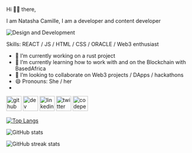 Hi 👋👋 there, 

I am Natasha Camille, I am a developer and content developer 

![Design and Development](https://pbs.twimg.com/profile_banners/1294611130854367233/1713801279/600x200)

Skills: REACT / JS / HTML / CSS / ORACLE / Web3 enthusiast

- 🔭 I’m currently working on a rust project 
- 🌱 I’m currently learning how to work with and on the Blockchain with BasedAfrica
- 🤔 I’m looking to collaborate on Web3 projects / DApps / hackathons
- 😄 Pronouns: She / her
- 

[<img src='https://cdn.jsdelivr.net/npm/simple-icons@3.0.1/icons/github.svg' alt='github' height='40'>](https://github.com/NatashaCamille)  [<img src='https://cdn.jsdelivr.net/npm/simple-icons@3.0.1/icons/dev-dot-to.svg' alt='dev' height='40'>](https://dev.to/https://dev.to/natashacamille)  [<img src='https://cdn.jsdelivr.net/npm/simple-icons@3.0.1/icons/linkedin.svg' alt='linkedin' height='40'>](https://www.linkedin.com/in/https://www.linkedin.com/in/natasha-nalubega-1a4b44137//)  [<img src='https://cdn.jsdelivr.net/npm/simple-icons@3.0.1/icons/twitter.svg' alt='twitter' height='40'>](https://twitter.com/https://twitter.com/CamilleRoans)  [<img src='https://cdn.jsdelivr.net/npm/simple-icons@3.0.1/icons/codepen.svg' alt='codepen' height='40'>](https://codepen.io/https://codepen.io/NatashaCamille)  

[![Top Langs](https://github-readme-stats.vercel.app/api/top-langs/?username=NatashaCamille)](https://github.com/anuraghazra/github-readme-stats)

![GitHub stats](https://github-readme-stats.vercel.app/api?username=NatashaCamille&show_icons=true)  

![GitHub streak stats](https://streak-stats.demolab.com/?user=NatashaCamille)  
